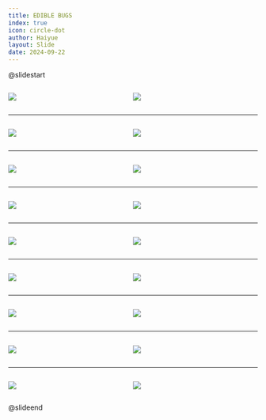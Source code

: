 ```yaml
---
title: EDIBLE BUGS
index: true
icon: circle-dot
author: Haiyue
layout: Slide
date: 2024-09-22
---
```

 
@slidestart

<div style="display:flex">
<div style="flex:1">

![](https://raw.githubusercontent.com/yclord/reading/refs/heads/master/english/Level-O/EDIBLE%20BUGS/001.webp)
</div>
<div style="flex:1">

![](https://raw.githubusercontent.com/yclord/reading/refs/heads/master/english/Level-O/EDIBLE%20BUGS/002.webp)
</div>
</div>

---

<div style="display:flex">
<div style="flex:1">

![](https://raw.githubusercontent.com/yclord/reading/refs/heads/master/english/Level-O/EDIBLE%20BUGS/003.webp)
</div>
<div style="flex:1">

![](https://raw.githubusercontent.com/yclord/reading/refs/heads/master/english/Level-O/EDIBLE%20BUGS/004.webp)
</div>
</div>

---

<div style="display:flex">
<div style="flex:1">

![](https://raw.githubusercontent.com/yclord/reading/refs/heads/master/english/Level-O/EDIBLE%20BUGS/005.webp)
</div>
<div style="flex:1">

![](https://raw.githubusercontent.com/yclord/reading/refs/heads/master/english/Level-O/EDIBLE%20BUGS/006.webp)
</div>
</div>

---

<div style="display:flex">
<div style="flex:1">

![](https://raw.githubusercontent.com/yclord/reading/refs/heads/master/english/Level-O/EDIBLE%20BUGS/007.webp)
</div>
<div style="flex:1">

![](https://raw.githubusercontent.com/yclord/reading/refs/heads/master/english/Level-O/EDIBLE%20BUGS/008.webp)
</div>
</div>

---

<div style="display:flex">
<div style="flex:1">

![](https://raw.githubusercontent.com/yclord/reading/refs/heads/master/english/Level-O/EDIBLE%20BUGS/009.webp)
</div>
<div style="flex:1">

![](https://raw.githubusercontent.com/yclord/reading/refs/heads/master/english/Level-O/EDIBLE%20BUGS/010.webp)
</div>
</div>

---

<div style="display:flex">
<div style="flex:1">

![](https://raw.githubusercontent.com/yclord/reading/refs/heads/master/english/Level-O/EDIBLE%20BUGS/011.webp)
</div>
<div style="flex:1">

![](https://raw.githubusercontent.com/yclord/reading/refs/heads/master/english/Level-O/EDIBLE%20BUGS/012.webp)
</div>
</div>

---

<div style="display:flex">
<div style="flex:1">

![](https://raw.githubusercontent.com/yclord/reading/refs/heads/master/english/Level-O/EDIBLE%20BUGS/013.webp)
</div>
<div style="flex:1">

![](https://raw.githubusercontent.com/yclord/reading/refs/heads/master/english/Level-O/EDIBLE%20BUGS/014.webp)
</div>
</div>

---

<div style="display:flex">
<div style="flex:1">

![](https://raw.githubusercontent.com/yclord/reading/refs/heads/master/english/Level-O/EDIBLE%20BUGS/015.webp)
</div>
<div style="flex:1">

![](https://raw.githubusercontent.com/yclord/reading/refs/heads/master/english/Level-O/EDIBLE%20BUGS/016.webp)
</div>
</div>

---

<div style="display:flex">
<div style="flex:1">

![](https://raw.githubusercontent.com/yclord/reading/refs/heads/master/english/Level-O/EDIBLE%20BUGS/017.webp)
</div>
<div style="flex:1">

![](https://raw.githubusercontent.com/yclord/reading/refs/heads/master/english/Level-O/EDIBLE%20BUGS/018.webp)
</div>
</div>

@slideend